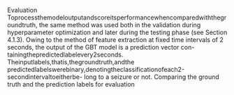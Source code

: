 Evaluation
Toprocessthemodeloutputandscoreitsperformancewhencomparedwiththegroundtruth,
the same method was used both in the validation during hyperparameter optimization and
later during the testing phase (see Section 4.1.3). Owing to the method of feature extraction
at fixed time intervals of 2 seconds, the output of the GBT model is a prediction vector con-
tainingthepredictedlabelevery2seconds. Theinputlabels,thatis,thegroundtruth,andthe
predictedlabelswerebinary,denotingtheclassificationofeach2-secondintervaltoeitherbe-
long to a seizure or not. Comparing the ground truth and the prediction labels for evaluation